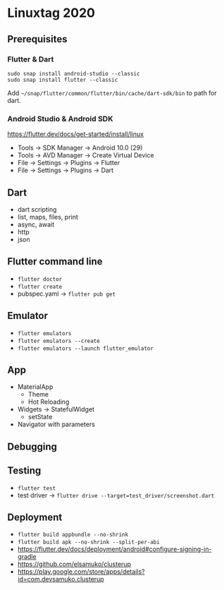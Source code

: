 # Linuxtag 2020

## Prerequisites

### Flutter & Dart
    sudo snap install android-studio --classic
    sudo snap install flutter --classic
Add `~/snap/flutter/common/flutter/bin/cache/dart-sdk/bin` to path for dart.

### Android Studio & Android SDK
https://flutter.dev/docs/get-started/install/linux
* Tools → SDK Manager → Android 10.0 (29)
* Tools → AVD Manager → Create Virtual Device
* File → Settings → Plugins → Flutter
* File → Settings → Plugins → Dart

## Dart
* dart scripting
* list, maps, files, print
* async, await
* http
* json

## Flutter command line
* `flutter doctor`
* `flutter create`
* pubspec.yaml → `flutter pub get`

## Emulator
* `flutter emulators`
* `flutter emulators --create`
* `flutter emulators --launch flutter_emulator`

## App
* MaterialApp
  * Theme
  * Hot Reloading
* Widgets → StatefulWidget
  * setState
* Navigator with parameters

## Debugging

## Testing
* `flutter test`
* test driver → `flutter drive --target=test_driver/screenshot.dart`

## Deployment
* `flutter build appbundle --no-shrink`
* `flutter build apk --no-shrink --split-per-abi`
* https://flutter.dev/docs/deployment/android#configure-signing-in-gradle
* https://github.com/elsamuko/clusterup
* https://play.google.com/store/apps/details?id=com.devsamuko.clusterup

